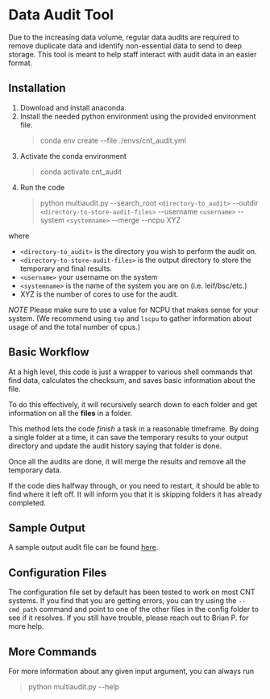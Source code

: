 # Data Audit Tool

Due to the increasing data volume, regular data audits are required to remove duplicate data and identify non-essential data to send to deep storage. This tool is meant to help staff interact with audit data in an easier format.

## Installation

1. Download and install anaconda.
2. Install the needed python environment using the provided environment file.
    > conda env create --file ./envs/cnt_audit.yml 
3. Activate the conda environment
    > conda activate cnt_audit
4. Run the code
    > python multiaudit.py --search_root `<directory-to_audit>` --outdir `<directory-to-store-audit-files>` --username `<username>` --system `<systemname>` --merge --ncpu XYZ

where 
- `<directory-to_audit>` is the directory you wish to perform the audit on.
- `<directory-to-store-audit-files>` is the output directory to store the temporary and final results.
- `<username>` your username on the system
- `<systemname>` is the name of the system you are on (i.e. leif/bsc/etc.) 
- XYZ is the number of cores to use for the audit.

*NOTE* Please make sure to use a value for NCPU that makes sense for your system. (We recommend using `top` and `lscpu` to gather information about usage of and the total number of cpus.)

## Basic Workflow

At a high level, this code is just a wrapper to various shell commands that find data, calculates the checksum, and saves basic information about the file.

To do this effectively, it will recursively search down to each folder and get information on all the **files** in a folder.

This method lets the code *finish* a task in a reasonable timeframe. By doing a single folder at a time, it can save the temporary results to your output directory and update the audit history saying that folder is done.

Once all the audits are done, it will merge the results and remove all the temporary data.

If the code dies halfway through, or you need to restart, it should be able to find where it left off. It will inform you that it is skipping folders it has already completed.

## Sample Output

A sample output audit file can be found [here](interface/modules/samples/sample.audit).

## Configuration Files

The configuration file set by default has been tested to work on most CNT systems. If you find that you are getting errors, you can try using the `--cmd_path` command and point to one of the other files in the config folder to see if it resolves. If you still have trouble, please reach out to Brian P. for more help.

## More Commands

For more information about any given input argument, you can always run
> python multiaudit.py --help
